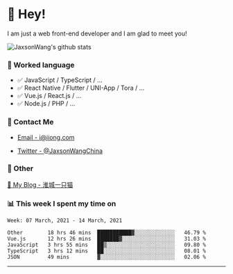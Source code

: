 # 👋 Hey!

I am just a web front-end developer and I am glad to meet you!

![JaxsonWang's github stats](https://github-readme-stats.vercel.app/api?username=JaxsonWang&&show_icons=true&&title_color=1abc9c&&icon_color=1abc9c)


### 📝 Worked language

- ✅ JavaScript / TypeScript / ...
- ✅ React Native / Flutter / UNI-App / Tora / ...
- ✅ Vue.js / React.js / ...
- ✅ Node.js / PHP / ...

### 📮 Contact Me

- [Email - i@iiong.com](mailto:i@iiong.com)

- [Twitter - @JaxsonWangChina](https://twitter.com/JaxsonWangChina)

### 🤪 Other

[📌 My Blog - 淮城一只猫](https://iiong.com)

### 📊 This week I spent my time on

<!--START_SECTION:waka-->
```text
Week: 07 March, 2021 - 14 March, 2021

Other        18 hrs 46 mins  ███████████▓░░░░░░░░░░░░░   46.79 % 
Vue.js       12 hrs 26 mins  ███████▓░░░░░░░░░░░░░░░░░   31.03 % 
JavaScript   3 hrs 55 mins   ██▒░░░░░░░░░░░░░░░░░░░░░░   09.80 % 
TypeScript   3 hrs 12 mins   ██░░░░░░░░░░░░░░░░░░░░░░░   08.01 % 
JSON         49 mins         ▓░░░░░░░░░░░░░░░░░░░░░░░░   02.06 % 
```
<!--END_SECTION:waka-->

---
